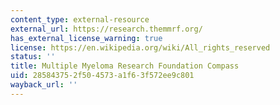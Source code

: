 ```yaml
---
content_type: external-resource
external_url: https://research.themmrf.org/
has_external_license_warning: true
license: https://en.wikipedia.org/wiki/All_rights_reserved
status: ''
title: Multiple Myeloma Research Foundation Compass
uid: 28584375-2f50-4573-a1f6-3f572ee9c801
wayback_url: ''
---
```


